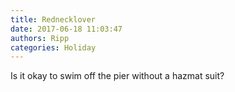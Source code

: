```yaml
---
title: Rednecklover
date: 2017-06-18 11:03:47
authors: Ripp
categories: Holiday
---
```


 Is it okay to swim off the pier without a hazmat suit?